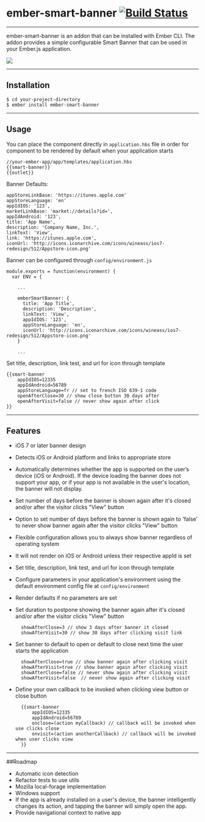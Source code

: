 
# ember-smart-banner [![Build Status](https://travis-ci.org/runtrizapps/ember-smart-banner.svg?branch=master)](https://travis-ci.org/runtrizapps/ember-smart-banner)
----
ember-smart-banner is an addon that can be installed with Ember CLI.  The addon provides a simple configurable Smart Banner that can be used in your Ember.js application.

![](https://cloud.githubusercontent.com/assets/8213268/15367544/78b4072a-1cde-11e6-8a96-6849c23f411d.png)

----
## Installation
    $ cd your-project-directory
    $ ember install ember-smart-banner

----
## Usage
You can place the component directly in ```application.hbs``` file in order for component to be rendered by default when your application starts

    //your-ember-app/app/templates/application.hbs
    {{smart-banner}}
    {{outlet}}

Banner Defaults:

    appStoreLinkBase: 'https://itunes.apple.com'
    appStoreLanguage: 'en'
    appIdIOS: '123',
    marketLinkBase: 'market://details?id=',
    appIdAndroid: '123',
    title: 'App Name',
    description: 'Company Name, Inc.',
    linkText: 'View',
    link: 'https://itunes.apple.com',
    iconUrl: 'http://icons.iconarchive.com/icons/wineass/ios7-redesign/512/Appstore-icon.png'

Banner can be configured through ```config/environment.js```

    module.exports = function(environment) {
      var ENV = {

        ...

        emberSmartBanner: {
          title: 'App Title',
          description: 'Description',
          linkText: 'View',
          appIdIOS: '123',
          appStoreLanguage: 'en',
          iconUrl: 'http://icons.iconarchive.com/icons/wineass/ios7-redesign/512/Appstore-icon.png'
        }

        ...

Set title, description, link test, and url for icon through template

    {{smart-banner
        appIdIOS=12335
        appIdAndroid=56789
        appStoreLanguage=fr // set to french ISO 639-1 code
        openAfterClose=30 // show close button 30 days after
        openAfterVisit=false // never show again after click
    }}
----
## Features
* iOS 7 or later banner design
* Detects iOS or Android platform and links to appropriate store
* Automatically determines whether the app is supported on the user’s device (iOS or Android). If the device loading the banner does not support your app, or if your app is not available in the user's location, the banner will not display.
* Set number of days before the banner is shown again after it's closed and/or after the visitor clicks "View" button
* Option to set number of days before the banner is shown again to 'false' to never show banner again after the visitor clicks "View" button
* Flexible configuration allows you to always show banner regardless of operating system
* It will not render on iOS or Android unless their respective appId is set
* Set title, description, link test, and url for icon through template
* Configure parameters in your application's environment using the default environment config file at ```config/environment```
* Render defaults if no parameters are set
* Set duration to postpone showing the banner again after it's closed and/or after the visitor clicks "View" button


        showAfterClose=3 // show 3 days after banner it closed
        showAfterVisit=30 // show 30 days after clicking visit link

* Set banner to default to open or default to close next time the user starts the application


        showAfterClose=true // show banner again after clicking visit
        showAfterVisit=true // show banner again after clicking visit
        showAfterClose=false // never show again after clicking visit
        showAfterVisit=false  // never show again after clicking visit

* Define your own callback to be invoked when clicking view button or close button

        {{smart-banner
            appIdIOS=12335
            appIdAndroid=56789
            onclose=(action myCallback) // callback will be invoked when use clicks close
            onvisit=(action anotherCallback) // callback will be invoked when user clicks view
        }}


----
##Roadmap
* Automatic icon detection
* Refactor tests to use utils
* Mozilla local-forage implementation
* Windows support
* If the app is already installed on a user's device, the banner intelligently changes its action, and tapping the banner will simply open the app.
* Provide navigational context to native app
